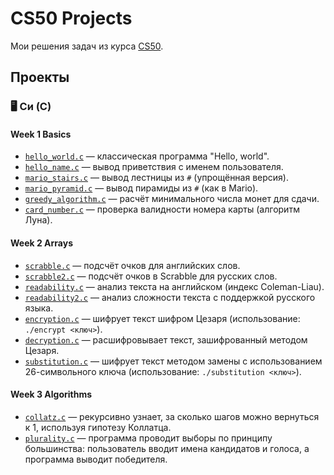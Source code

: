 # CS50 Projects  
Мои решения задач из курса [CS50](https://cs50.harvard.edu/x/2024/).  

## Проекты  
### 🖥️ Си (C)  
#### Week 1 Basics
- [`hello_world.c`](/C/hello_world.c) — классическая программа "Hello, world".  
- [`hello_name.c`](/C/hello_name.c) — вывод приветствия с именем пользователя.  
- [`mario_stairs.c`](/C/mario_stairs.c) — вывод лестницы из `#` (упрощённая версия).  
- [`mario_pyramid.c`](/C/mario_pyramid.c) — вывод пирамиды из `#` (как в Mario).  
- [`greedy_algorithm.c`](/C/greedy_algorithm.c) — расчёт минимального числа монет для сдачи.  
- [`card_number.c`](/C/card_number.c) — проверка валидности номера карты (алгоритм Луна).  
#### Week 2 Arrays
- [`scrabble.c`](/C/scrabble.c) — подсчёт очков для английских слов.  
- [`scrabble2.c`](/C/scrabble2.c) — подсчёт очков в Scrabble для русских слов.  
- [`readability.c`](/C/readability.c) — анализ текста на английском (индекс Coleman-Liau).  
- [`readability2.c`](/C/readability2.c) — анализ сложности текста с поддержкой русского языка.  
- [`encryption.c`](/C/encryption.c) — шифрует текст шифром Цезаря (использование: `./encrypt <ключ>`).  
- [`decryption.c`](/C/decryption.c) — расшифровывает текст, зашифрованный методом Цезаря.  
- [`substitution.c`](/C/substitution.c) —  шифрует текст методом замены с использованием 26-символьного ключа (использование: `./substitution <ключ>`).  
#### Week 3 Algorithms
- [`collatz.c`](/C/collatz.c) — рекурсивно узнает, за сколько шагов можно вернуться к 1, используя гипотезу Коллатца.  
- [`plurality.c`](/C/plurality.c) — программа проводит выборы по принципу большинства: пользователь вводит имена кандидатов и голоса, а программа выводит победителя.  
